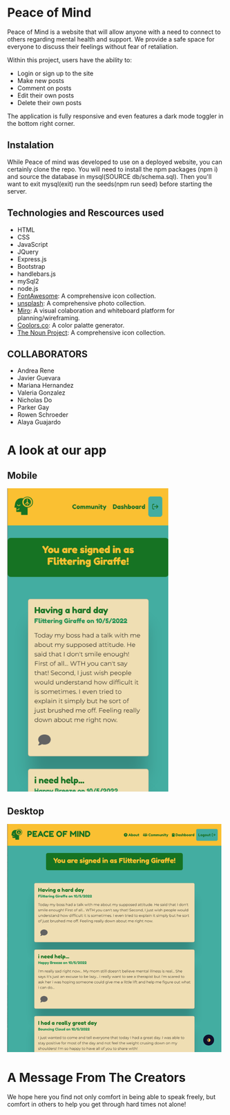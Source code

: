 # Peace of Mind

Peace of Mind is a website that will allow anyone with a need to connect to others regarding mental health and support. We provide a safe space for everyone to discuss their feelings without fear of retaliation.

Within this project, users have the ability to:

* Login or sign up to the site
* Make new posts
* Comment on posts
* Edit their own posts
* Delete their own posts

The application is fully responsive and even features a dark mode toggler in the bottom right corner. 

## Instalation

While Peace of mind was developed to use on a deployed website, you can certainly clone the repo. You will need to install the npm packages (npm i) and source the database in mysql(SOURCE db/schema.sql). Then you'll want to exit mysql(exit) run the seeds(npm run seed) before starting the server. 

## Technologies and Rescources used 
* HTML
* CSS
* JavaScript
* JQuery
* Express.js
* Bootstrap
* handlebars.js
* mySql2
* node.js
* [FontAwesome](https://fontawesome.com/): A comprehensive icon collection.
* [unsplash](https://unsplash.com/): A comprehensive photo collection.
* [Miro](https://miro.com/about/): A visual colaboration and whiteboard platform for planning/wireframing. 
* [Coolors.co](https://coolors.co/): A color palatte generator.
* [The Noun Project](https://thenounproject.com/): A comprehensive icon collection. 

## COLLABORATORS
- Andrea Rene 
- Javier Guevara
- Mariana Hernandez 
- Valeria Gonzalez 
- Nicholas Do 
- Parker Gay 
- Rowen Schroeder 
- Alaya Guajardo 

# A look at our app

## Mobile

![App at moblie size](imgs\pom_app_screenshot.PNG)

## Desktop

![App on desktop](imgs\pom_app_desktop.PNG)

# A Message From The Creators
We hope here you find not only comfort in being able to speak freely, but comfort in others to help you get through hard times not alone!